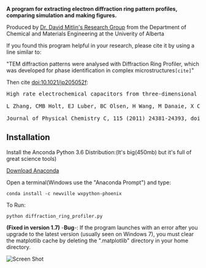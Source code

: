 **A program for extracting electron diffraction ring pattern profiles, 
comparing simulation and making figures.**

Produced by [Dr. David Mitlin's Research Group](http://www.mitlingroup.com/) 
from the Department of Chemical and Materials Engineering at the Univerity of Alberta

If you found this program helpful in your research, please cite it by using a line similar to:

"TEM diffraction patterns were analysed with Diffraction Ring Profiler, 
which was developed for phase identification in complex microstructures`[cite]`"

Then cite [doi:10.1021/jp205052f](http://dx.doi.org/10.1021/jp205052f):

<pre>
High rate electrochemical capacitors from three-dimensional arrays of vanadium nitride-functionalized carbon nanotubes,<br>
L Zhang, CMB Holt, EJ Luber, BC Olsen, H Wang, M Danaie, X Cui, X Tan, V Lui, WP Kalisvaart and D Mitlin,<br>
Journal of Physical Chemistry C, 115 (2011) 24381-24393, doi:10.1021/jp205052f</pre>

## Installation

Install the Anconda Python 3.6 Distribution:(It's big(450mb) but it's full of great science tools) 

[Download Anaconda](https://www.continuum.io/downloads)

Open a terminal(Windows use the "Anaconda Prompt") and type:

`conda install -c newville wxpython-phoenix`

To Run:

`python diffraction_ring_profiler.py`


**(Fixed in version 1.7)** -**Bug**-: If the program launches with an error after you upgrade to the latest version (usually seen on Windows 7), you must clear the matplotlib cache by deleting the ".matplotlib" directory in your home directory.

![Screen Shot](https://raw.githubusercontent.com/wiki/bcolsen/diffraction-ring-profiler/images/screen16.png)
